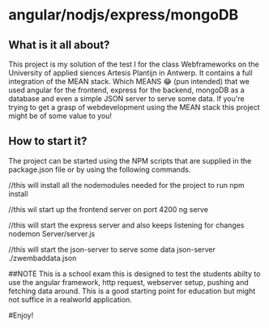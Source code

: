 # angular/nodjs/express/mongoDB
## What is it all about?
This project is my solution of the test I for the class Webframeworks on the University of applied siences Artesis Plantijn in Antwerp.
It contains a full integration of the MEAN stack. Which MEANS 😂 (pun intended) that we used angular for the frontend, express for the backend, mongoDB as a database and even a simple JSON server to serve some data. If you're trying to get a grasp of webdevelopment using the MEAN stack this project might be of some value to you!

## How to start it?
The project can be started using the NPM scripts that are supplied in the package.json file or by using the following commands.

//this will install all the nodemodules needed for the project to run
npm install 

//this wil start up the frontend server on port 4200
ng serve

//this will start the express server and also keeps listening for changes
nodemon Server/server.js

//this will start the json-server to serve some data
json-server ./zwembaddata.json

##NOTE
This is a school exam this is designed to test the students abilty to use the angular framework, http request, webserver setup, pushing and fetching data around.
This is a good starting point for education but might not suffice in a realworld application.

#Enjoy!
